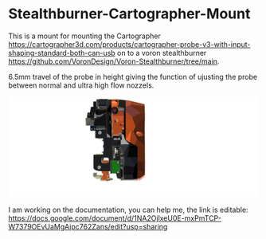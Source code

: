 
# Stealthburner-Cartographer-Mount

This is a mount for mounting the Cartographer https://cartographer3d.com/products/cartographer-probe-v3-with-input-shaping-standard-both-can-usb on to a voron stealthburner https://github.com/VoronDesign/Voron-Stealthburner/tree/main.

6.5mm travel of the probe in height giving the function of ujusting the probe between normal and ultra high flow nozzels.

![By Marcel Hofstra](https://github.com/izanamisu/Stealthburner-Cartographer-Mount/blob/main/down.png)




I am working on the documentation, you can help me, the link is editable: https://docs.google.com/document/d/1NA2OjlxeU0E-mxPmTCP-W7379OEvUaMgAipc762Zans/edit?usp=sharing
